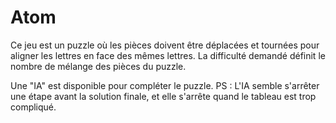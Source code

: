 # Atom
Ce jeu est un puzzle où les pièces doivent être déplacées et tournées pour aligner les lettres en face des mêmes lettres.
La difficulté demandé définit le nombre de mélange des pièces du puzzle.

Une "IA" est disponible pour compléter le puzzle.
PS : L'IA semble s'arrêter une étape avant la solution finale, et elle s'arrête quand le tableau est trop compliqué.
